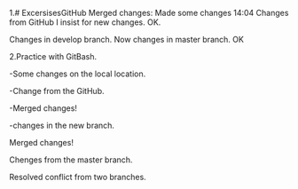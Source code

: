 1.# ExcersisesGitHub
Merged changes:
Made some changes 14:04
Changes from GitHub
I insist for new changes.
OK.

Changes in develop branch.
Now changes in master branch.
OK

2.Practice with GitBash.

-Some changes on the local location.

-Change from the GitHub.

-Merged changes!

-changes in the new branch.

Merged changes!

Chenges from the master branch.

Resolved conflict from two branches.